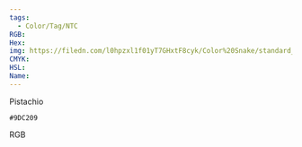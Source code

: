 ```yaml
---
tags:
  - Color/Tag/NTC
RGB:
Hex:
img: https://filedn.com/l0hpzxl1f01yT7GHxtF8cyk/Color%20Snake/standard_csv_to_svg/%23/9DC209.svg
CMYK:
HSL:
Name:
---
```

Pistachio
```palette
#9DC209
```
RGB
